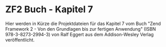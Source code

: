 ZF2 Buch - Kapitel 7
=====================

Hier werden in Kürze die Projektdateien für das Kapitel 7 vom Buch
"Zend Framework 2 - Von den Grundlagen bis zur fertigen Anwendung"
(ISBN 978-3-8273-2994-3) von Ralf Eggert aus dem Addison-Wesley 
Verlag veröffentlicht. 
